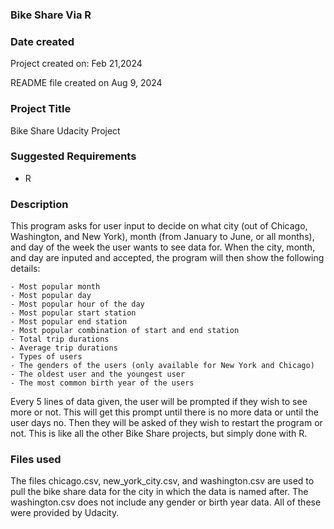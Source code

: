 ### Bike Share Via R

### Date created
Project created on: Feb 21,2024

README file created on Aug 9, 2024

### Project Title
Bike Share Udacity Project

### Suggested Requirements
- R

### Description
This program asks for user input to decide on what city (out of Chicago, Washington, and New York), month (from January to June, or all months), and day of the week the user wants to see data for. When the city, month, and day are inputed and accepted, the program will then show the following details:

	- Most popular month
	- Most popular day
	- Most popular hour of the day
	- Most popular start station
	- Most popular end station
	- Most popular combination of start and end station
	- Total trip durations
	- Average trip durations 
	- Types of users 
	- The genders of the users (only available for New York and Chicago)
	- The oldest user and the youngest user
	- The most common birth year of the users

Every 5 lines of data given, the user will be prompted if they wish to see more or not. This will get this prompt until there is no more data or until the user days no. Then they will be asked of they wish to restart the program or not. 
This is like all the other Bike Share projects, but simply done with R. 

### Files used
The files chicago.csv, new_york_city.csv, and washington.csv are used to pull the bike share data for the city in which the data is named after. The washington.csv does not include any gender or birth year data. All of these were provided by Udacity.
